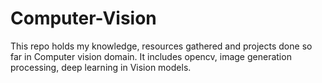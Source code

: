 # Computer-Vision
This repo holds my knowledge, resources gathered and projects done so far in Computer vision domain. It includes opencv, image generation processing, deep learning in Vision models.
